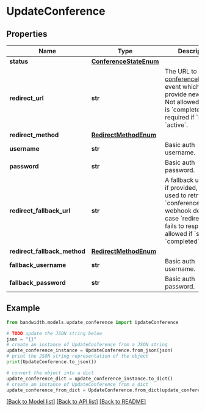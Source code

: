 # UpdateConference


## Properties

Name | Type | Description | Notes
------------ | ------------- | ------------- | -------------
**status** | [**ConferenceStateEnum**](ConferenceStateEnum.md) |  | [optional] 
**redirect_url** | **str** | The URL to send the [conferenceRedirect](/docs/voice/webhooks/conferenceRedirect) event which will provide new BXML. Not allowed if &#x60;state&#x60; is &#x60;completed&#x60;, but required if &#x60;state&#x60; is &#x60;active&#x60;. | [optional] 
**redirect_method** | [**RedirectMethodEnum**](RedirectMethodEnum.md) |  | [optional] 
**username** | **str** | Basic auth username. | [optional] 
**password** | **str** | Basic auth password. | [optional] 
**redirect_fallback_url** | **str** | A fallback url which, if provided, will be used to retry the &#x60;conferenceRedirect&#x60; webhook delivery in case &#x60;redirectUrl&#x60; fails to respond.  Not allowed if &#x60;state&#x60; is &#x60;completed&#x60;. | [optional] 
**redirect_fallback_method** | [**RedirectMethodEnum**](RedirectMethodEnum.md) |  | [optional] 
**fallback_username** | **str** | Basic auth username. | [optional] 
**fallback_password** | **str** | Basic auth password. | [optional] 

## Example

```python
from bandwidth.models.update_conference import UpdateConference

# TODO update the JSON string below
json = "{}"
# create an instance of UpdateConference from a JSON string
update_conference_instance = UpdateConference.from_json(json)
# print the JSON string representation of the object
print(UpdateConference.to_json())

# convert the object into a dict
update_conference_dict = update_conference_instance.to_dict()
# create an instance of UpdateConference from a dict
update_conference_from_dict = UpdateConference.from_dict(update_conference_dict)
```
[[Back to Model list]](../README.md#documentation-for-models) [[Back to API list]](../README.md#documentation-for-api-endpoints) [[Back to README]](../README.md)


